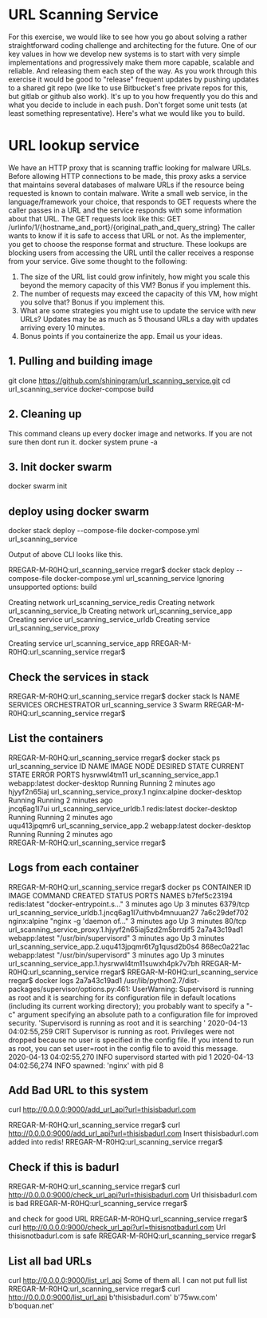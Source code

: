# URL Scanning Service

For this exercise, we would like to see how you go about solving a rather straightforward coding challenge and architecting for the future. One of our key values in how we develop new systems is to start with very simple implementations and progressively make them more capable, scalable and reliable. And releasing them each step of the way. As you work through this exercise it would be good to "release" frequent updates by pushing updates to a shared git repo (we like to use Bitbucket's free private repos for this, but gitlab or github also work). It's up to you how frequently you do this and what you decide to include in each push. Don't forget some unit tests (at least something representative).
Here's what we would like you to build.
# URL lookup service
We have an HTTP proxy that is scanning traffic looking for malware URLs. Before allowing HTTP connections to be made, this proxy asks a service that maintains several databases of malware URLs if the resource being requested is known to contain malware.
Write a small web service, in the language/framework your choice, that responds to GET requests where the caller passes in a URL and the service responds with some information about that URL. The GET requests look like this:
       GET /urlinfo/1/{hostname_and_port}/{original_path_and_query_string}
The caller wants to know if it is safe to access that URL or not. As the implementer, you get to choose the response format and structure. These lookups are blocking users from accessing the URL until the caller receives a response from your service.
Give some thought to the following:

1. The size of the URL list could grow infinitely, how might you scale this beyond the memory capacity of this VM? Bonus if you implement this.
2. The number of requests may exceed the capacity of this VM, how might you solve that? Bonus if you implement this.
3. What are some strategies you might use to update the service with new URLs? Updates may be as much as 5 thousand URLs a day with updates arriving every 10 minutes.
4. Bonus points if you containerize the app. Email us your ideas.
 

## 1. Pulling and building image
git clone https://github.com/shiningram/url_scanning_service.git
cd url_scanning_service
docker-compose build

## 2. Cleaning up
This command cleans up every docker image and networks. If you are not sure then dont run it.
docker system prune -a

## 3. Init docker swarm

docker swarm init
## deploy using docker swarm
docker stack deploy --compose-file docker-compose.yml url_scanning_service

Output of above CLI looks like this.

RREGAR-M-R0HQ:url_scanning_service rregar$ docker stack deploy --compose-file docker-compose.yml url_scanning_service
Ignoring unsupported options: build

Creating network url_scanning_service_redis
Creating network url_scanning_service_lb
Creating network url_scanning_service_app
Creating service url_scanning_service_urldb
Creating service url_scanning_service_proxy

Creating service url_scanning_service_app
RREGAR-M-R0HQ:url_scanning_service rregar$ 

## Check the services in stack
RREGAR-M-R0HQ:url_scanning_service rregar$ docker stack ls
NAME                   SERVICES            ORCHESTRATOR
url_scanning_service   3                   Swarm
RREGAR-M-R0HQ:url_scanning_service rregar$ 

## List the containers
RREGAR-M-R0HQ:url_scanning_service rregar$ docker stack ps url_scanning_service
ID                  NAME                           IMAGE               NODE                DESIRED STATE       CURRENT STATE           ERROR               PORTS
hysrwwl4tm11        url_scanning_service_app.1     webapp:latest       docker-desktop      Running             Running 2 minutes ago                       
hjyyf2n65iaj        url_scanning_service_proxy.1   nginx:alpine        docker-desktop      Running             Running 2 minutes ago                       
jncq6ag1l7ui        url_scanning_service_urldb.1   redis:latest        docker-desktop      Running             Running 2 minutes ago                       
uqu413jpqmr6        url_scanning_service_app.2     webapp:latest       docker-desktop      Running             Running 2 minutes ago                       
RREGAR-M-R0HQ:url_scanning_service rregar$ 

## Logs from each container
RREGAR-M-R0HQ:url_scanning_service rregar$ docker ps
CONTAINER ID        IMAGE               COMMAND                  CREATED             STATUS              PORTS               NAMES
b7fef5c23194        redis:latest        "docker-entrypoint.s…"   3 minutes ago       Up 3 minutes        6379/tcp            url_scanning_service_urldb.1.jncq6ag1l7uithvb4mnuuan27
7a6c29def702        nginx:alpine        "nginx -g 'daemon of…"   3 minutes ago       Up 3 minutes        80/tcp              url_scanning_service_proxy.1.hjyyf2n65iaj5zd2m5brrdif5
2a7a43c19ad1        webapp:latest       "/usr/bin/supervisord"   3 minutes ago       Up 3 minutes                            url_scanning_service_app.2.uqu413jpqmr6t7g1qusd2b0s4
868ec0a221ac        webapp:latest       "/usr/bin/supervisord"   3 minutes ago       Up 3 minutes                            url_scanning_service_app.1.hysrwwl4tm11suwxh4pk7v7bh
RREGAR-M-R0HQ:url_scanning_service rregar$ 
RREGAR-M-R0HQ:url_scanning_service rregar$ docker logs 2a7a43c19ad1
/usr/lib/python2.7/dist-packages/supervisor/options.py:461: UserWarning: Supervisord is running as root and it is searching for its configuration file in default locations (including its current working directory); you probably want to specify a "-c" argument specifying an absolute path to a configuration file for improved security.
  'Supervisord is running as root and it is searching '
2020-04-13 04:02:55,259 CRIT Supervisor is running as root.  Privileges were not dropped because no user is specified in the config file.  If you intend to run as root, you can set user=root in the config file to avoid this message.
2020-04-13 04:02:55,270 INFO supervisord started with pid 1
2020-04-13 04:02:56,274 INFO spawned: 'nginx' with pid 8

## Add Bad URL to this system
curl http://0.0.0.0:9000/add_url_api?url=thisisbadurl.com

RREGAR-M-R0HQ:url_scanning_service rregar$ curl http://0.0.0.0:9000/add_url_api?url=thisisbadurl.com
Insert thisisbadurl.com added into redis!
RREGAR-M-R0HQ:url_scanning_service rregar$ 

## Check if this is badurl
RREGAR-M-R0HQ:url_scanning_service rregar$ curl http://0.0.0.0:9000/check_url_api?url=thisisbadurl.com
Url thisisbadurl.com is bad
RREGAR-M-R0HQ:url_scanning_service rregar$ 

and check for good URL
RREGAR-M-R0HQ:url_scanning_service rregar$ curl http://0.0.0.0:9000/check_url_api?url=thisisnotbadurl.com
Url thisisnotbadurl.com is safe
RREGAR-M-R0HQ:url_scanning_service rregar$ 

## List all bad URLs
curl http://0.0.0.0:9000/list_url_api
Some of them all. I can not put full list
RREGAR-M-R0HQ:url_scanning_service rregar$ curl http://0.0.0.0:9000/list_url_api
b'thisisbadurl.com'
b'75ww.com'
b'boquan.net'

